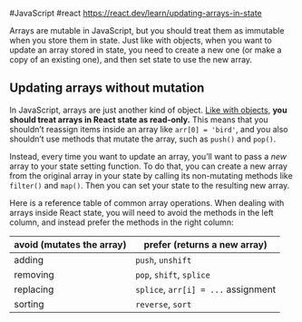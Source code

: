 #JavaScript #react 
https://react.dev/learn/updating-arrays-in-state

Arrays are mutable in JavaScript, but you should treat them as immutable when you store them in state. Just like with objects, when you want to update an array stored in state, you need to create a new one (or make a copy of an existing one), and then set state to use the new array.

## Updating arrays without mutation [](https://react.dev/learn/updating-arrays-in-state#updating-arrays-without-mutation "Link for Updating arrays without mutation")

In JavaScript, arrays are just another kind of object. [Like with objects](https://react.dev/learn/updating-objects-in-state), **you should treat arrays in React state as read-only.** This means that you shouldn’t reassign items inside an array like `arr[0] = 'bird'`, and you also shouldn’t use methods that mutate the array, such as `push()` and `pop()`.

Instead, every time you want to update an array, you’ll want to pass a _new_ array to your state setting function. To do that, you can create a new array from the original array in your state by calling its non-mutating methods like `filter()` and `map()`. Then you can set your state to the resulting new array.

Here is a reference table of common array operations. When dealing with arrays inside React state, you will need to avoid the methods in the left column, and instead prefer the methods in the right column:

|avoid (mutates the array)|prefer (returns a new array)|
|---|---|
|adding|`push`, `unshift`|`concat`, `[...arr]` spread syntax ([example](https://react.dev/learn/updating-arrays-in-state#adding-to-an-array))|
|removing|`pop`, `shift`, `splice`|`filter`, `slice` ([example](https://react.dev/learn/updating-arrays-in-state#removing-from-an-array))|
|replacing|`splice`, `arr[i] = ...` assignment|`map` ([example](https://react.dev/learn/updating-arrays-in-state#replacing-items-in-an-array))|
|sorting|`reverse`, `sort`|copy the array first ([example](https://react.dev/learn/updating-arrays-in-state#making-other-changes-to-an-array))|
